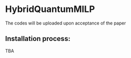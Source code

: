 # HybridQuantumMILP
The codes will be uploaded upon acceptance of the paper


## Installation process:
TBA
